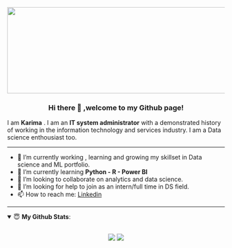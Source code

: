 <img src="https://cdn.mos.cms.futurecdn.net/XbYnCuVzbcHPHuYzCGuSmf-650-80.jpg" width="1200" height="200">

<h3 align="center">Hi there 👋 ,welcome to my Github page! </h3>

I am **Karima** . I am an  **IT system administrator** with a demonstrated history of working in the information technology and services industry. I am a  Data science enthousiast too.

---------------------------------------------------------------------------------------------------------------

- 🔭 I’m currently working , learning and growing my skillset in Data science and ML portfolio.
- 🌱 I’m currently learning **Python - R - Power BI**
- 👯 I’m looking to collaborate on analytics and data science.
- 🤔 I’m looking for help to join as an intern/full time in DS field.
- 📫 How to reach me:
  [Linkedin](https://www.linkedin.com/in/karima-s)
  
---------------------------------------------------------------------------------------------------------------

<details open>
 <summary> 😇 <b>My Github Stats</b>: </summary>

<br>

<p align = "center">
  <img src = "https://github-readme-stats.vercel.app/api?username=Kari-sad&show_icons=true&theme=tokyonight&line_height=27">
  <img src = "https://github-readme-stats.vercel.app/api/top-langs/?username=Kari-sad&hide=css,java,html&theme=tokyonight">
</p>

</details>

<!--
**Kari-sad/Kari-sad** is a ✨ _special_ ✨ repository because its `README.md` (this file) appears on your GitHub profile.

Here are some ideas to get you started:

- 🔭 I’m currently working on my Data science and ML portfolio
- 🌱 I’m currently learning ...
- 👯 I’m looking to collaborate on ...
- 🤔 I’m looking for help with ...
- 💬 Ask me about ...
- 📫 How to reach me: ...
- 😄 Pronouns: ...
- ⚡ Fun fact: ...
-->
